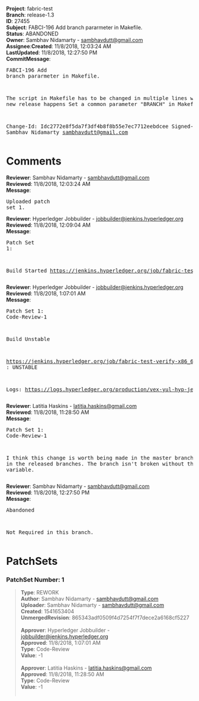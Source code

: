 <strong>Project</strong>: fabric-test</br><strong>Branch</strong>: release-1.3<br><strong>ID</strong>: 27455<br><strong>Subject</strong>: FABCI-196 Add branch pararmeter in Makefile.<br><strong>Status</strong>: ABANDONED<br><strong>Owner</strong>: Sambhav Nidamarty - sambhavdutt@gmail.com<br><strong>Assignee</strong>:<strong>Created</strong>: 11/8/2018, 12:03:24 AM<br><strong>LastUpdated</strong>: 11/8/2018, 12:27:50 PM<br><strong>CommitMessage</strong>:<br><pre>FABCI-196 Add branch pararmeter in Makefile.

The script in Makefile has to be changed in
multiple lines whenever a new release happens
Set a common parameter "BRANCH" in Makefile

Change-Id: Idc2772e8f5da7f3df4b8f8b55e7ec7712eebdcee
Signed-off-by: Sambhav Nidamarty <sambhavdutt@gmail.com>
</pre><h1>Comments</h1><strong>Reviewer</strong>: Sambhav Nidamarty - sambhavdutt@gmail.com<br><strong>Reviewed</strong>: 11/8/2018, 12:03:24 AM<br><strong>Message</strong>: <pre>Uploaded patch set 1.</pre><strong>Reviewer</strong>: Hyperledger Jobbuilder - jobbuilder@jenkins.hyperledger.org<br><strong>Reviewed</strong>: 11/8/2018, 12:09:04 AM<br><strong>Message</strong>: <pre>Patch Set 1:

Build Started https://jenkins.hyperledger.org/job/fabric-test-verify-x86_64/2222/</pre><strong>Reviewer</strong>: Hyperledger Jobbuilder - jobbuilder@jenkins.hyperledger.org<br><strong>Reviewed</strong>: 11/8/2018, 1:07:01 AM<br><strong>Message</strong>: <pre>Patch Set 1: Code-Review-1

Build Unstable 

https://jenkins.hyperledger.org/job/fabric-test-verify-x86_64/2222/ : UNSTABLE

Logs: https://logs.hyperledger.org/production/vex-yul-hyp-jenkins-3/fabric-test-verify-x86_64/2222</pre><strong>Reviewer</strong>: Latitia Haskins - latitia.haskins@gmail.com<br><strong>Reviewed</strong>: 11/8/2018, 11:28:50 AM<br><strong>Message</strong>: <pre>Patch Set 1: Code-Review-1

I think this change is worth being made in the master branch and not in the released branches. The branch isn't broken without the variable.</pre><strong>Reviewer</strong>: Sambhav Nidamarty - sambhavdutt@gmail.com<br><strong>Reviewed</strong>: 11/8/2018, 12:27:50 PM<br><strong>Message</strong>: <pre>Abandoned

Not Required in this branch.</pre><h1>PatchSets</h1><h3>PatchSet Number: 1</h3><blockquote><strong>Type</strong>: REWORK<br><strong>Author</strong>: Sambhav Nidamarty - sambhavdutt@gmail.com<br><strong>Uploader</strong>: Sambhav Nidamarty - sambhavdutt@gmail.com<br><strong>Created</strong>: 1541653404<br><strong>UnmergedRevision</strong>: 865343adf0509f4d7254f7f7dece2a6168cf5227<br><br><strong>Approver</strong>: Hyperledger Jobbuilder - jobbuilder@jenkins.hyperledger.org<br><strong>Approved</strong>: 11/8/2018, 1:07:01 AM<br><strong>Type</strong>: Code-Review<br><strong>Value</strong>: -1<br><br><strong>Approver</strong>: Latitia Haskins - latitia.haskins@gmail.com<br><strong>Approved</strong>: 11/8/2018, 11:28:50 AM<br><strong>Type</strong>: Code-Review<br><strong>Value</strong>: -1<br><br></blockquote>